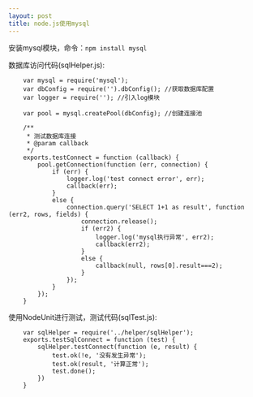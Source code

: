 ```yaml
---
layout: post
title: node.js使用mysql
---
```


安装mysql模块，命令：`npm install mysql`


数据库访问代码(sqlHelper.js):

        var mysql = require('mysql');
        var dbConfig = require('').dbConfig(); //获取数据库配置
        var logger = require(''); //引入log模块

        var pool = mysql.createPool(dbConfig); //创建连接池

        /**
         * 测试数据库连接
         * @param callback
         */
        exports.testConnect = function (callback) {
            pool.getConnection(function (err, connection) {
                if (err) {
                    logger.log('test connect error', err);
                    callback(err);
                }
                else {
                    connection.query('SELECT 1+1 as result', function (err2, rows, fields) {
                        connection.release();
                        if (err2) {
                            logger.log('mysql执行异常', err2);
                            callback(err2);
                        }
                        else {
                            callback(null, rows[0].result===2);
                        }
                    });
                }
            });
        }

使用NodeUnit进行测试，测试代码(sqlTest.js):

        var sqlHelper = require('../helper/sqlHelper');
        exports.testSqlConnect = function (test) {
            sqlHelper.testConnect(function (e, result) {
                test.ok(!e, '没有发生异常');
                test.ok(result, '计算正常');
                test.done();
            })
        }
